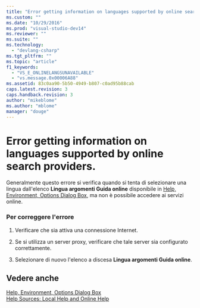 ```yaml
---
title: "Error getting information on languages supported by online search providers. | Microsoft Docs"
ms.custom: ""
ms.date: "10/29/2016"
ms.prod: "visual-studio-dev14"
ms.reviewer: ""
ms.suite: ""
ms.technology: 
  - "devlang-csharp"
ms.tgt_pltfrm: ""
ms.topic: "article"
f1_keywords: 
  - "VS_E_ONLINELANGSUNAVAILABLE"
  - "vs.message.0x00006A88"
ms.assetid: 83c0aa90-5b50-4949-b807-c0ad95b88cab
caps.latest.revision: 3
caps.handback.revision: 3
author: "mikeblome"
ms.author: "mblome"
manager: "douge"
---
```

# Error getting information on languages supported by online search providers.
Generalmente questo errore si verifica quando si tenta di selezionare una lingua dall'elenco **Lingua argomenti Guida online** disponibile in [Help, Environment, Options Dialog Box](http://msdn.microsoft.com/it-it/a2a5dff5-70a5-4f14-bf4c-66793894de6a), ma non è possibile accedere ai servizi online.  
  
### Per correggere l'errore  
  
1.  Verificare che sia attiva una connessione Internet.  
  
2.  Se si utilizza un server proxy, verificare che tale server sia configurato correttamente.  
  
3.  Selezionare di nuovo l'elenco a discesa **Lingua argomenti Guida online**.  
  
## Vedere anche  
 [Help, Environment, Options Dialog Box](http://msdn.microsoft.com/it-it/a2a5dff5-70a5-4f14-bf4c-66793894de6a)   
 [Help Sources: Local Help and Online Help](http://msdn.microsoft.com/it-it/79226b56-c543-45d8-b8e6-beeb988a3e21)